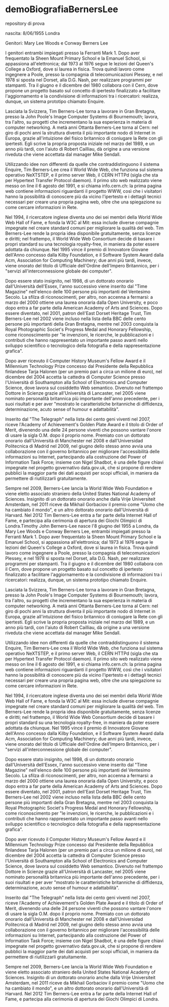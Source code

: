 # demoBiografiaBernersLee
repository di prova 

nascita: 8/06/1955  Londra

Genitori: Mary Lee Woods e Conway Berners Lee

I genitori entrambi impiegati presso la Ferranti Mark 1. Dopo aver frequentato la Sheen Mount Primary School e la Emanuel School, si appassiona all'elettronica; dal 1973 al 1976 segue le lezioni del Queen's College a Oxford, dove si laurea in fisica. Trova quindi lavoro come ingegnere a Poole, presso la compagnia di telecomunicazioni Plessey, e nel 1978 si sposta nel Dorset, alla D.G. Nash, per realizzare programmi per stampanti. Tra il giugno e il dicembre del 1980 collabora con il Cern, dove propone un progetto basato sul concetto di ipertesto finalizzato a facilitare l'aggiornamento e la condivisione di informazioni tra i ricercatori: realizza, dunque, un sistema prototipo chiamato Enquire.

Lasciata la Svizzera, Tim Berners-Lee torna a lavorare in Gran Bretagna, presso la John Poole's Image Computer Systems di Bournemouth; lavora, tra l'altro, su progetti che incrementano la sua esperienza in materia di computer networking. A metà anni Ottanta Berners-Lee torna al Cern: nel giro di pochi anni la struttura diventa il più importante nodo di Internet in Europa, grazie all'intuizione del fisico britannico di coniugare la Rete con gli ipertesti. Egli scrive la propria proposta iniziale nel marzo del 1989, e un anno più tardi, con l'aiuto di Robert Cailliau, dà origine a una versione riveduta che viene accettata dal manager Mike Sendall.

Utilizzando idee non differenti da quelle che contraddistinguono il sistema Enquire, Tim Berners-Lee crea il World Wide Web, che funziona sul sistema operativo NeXTSTEP, e il primo server Web, il CERN HTTPd (sigla che sta per Hypertext Transfer Protocol daemon). Il primo sito web realizzato viene messo on line il 6 agosto del 1991, e si chiama info.cern.ch: la prima pagina web contiene informazioni riguardanti il progetto WWW, così che i visitatori hanno la possibilità di conoscere più da vicino l'ipertesto e i dettagli tecnici necessari per creare una propria pagina web, oltre che una spiegazione su come cercare informazioni in Rete.

Nel 1994, il ricercatore inglese diventa uno dei sei membri della World Wide Web Hall of Fame, e fonda la W3C al Mit: essa include diverse compagnie impegnate nel creare standard comuni per migliorare la qualità del web. Tim Berners-Lee rende la propria idea disponibile gratuitamente, senza licenze e diritti; nel frattempo, il World Wide Web Consortium decide di basare i propri standard su una tecnologia royalty-free, in maniera da poter essere adottata da chiunque. Nel 1995 vince il premio di Innovatore Giovane dell'Anno concesso dalla Kilby Foundation, e il Software System Award dalla Acm, Association for Computing Machinery; due anni più tardi, invece, viene onorato del titolo di Ufficiale dell'Ordine dell'Impero Britannico, per i "servizi all'interconnessione globale dei computer".

Dopo essere stato insignito, nel 1998, di un dottorato onorario dall'Università dell'Essex, l'anno successivo viene inserito dal "Time Magazine" nell'elenco delle 100 persone più importanti del Ventesimo Secolo. La sfilza di riconoscimenti, per altro, non accenna a fermarsi: a marzo del 2000 ottiene una laurea onoraria dalla Open University, e poco dopo entra a far parte della American Academy of Arts and Sciences. Dopo essere diventato, nel 2001, patron dell'East Dorset Heritage Trust, Tim Berners-Lee nel 2002 viene incluso nella lista della BBC delle cento persone più importanti della Gran Bretagna, mentre nel 2003 conquista la Royal Photographic Societ's Progress Medal and Honorary Fellowship, come riconoscimento per "le invenzioni, le ricerche, le pubblicazioni e i contributi che hanno rappresentato un importante passo avanti nello sviluppo scientifico o tecnologico della fotografia e della rappresentazione grafica".

Dopo aver ricevuto il Computer History Museum's Fellow Award e il Millennium Technology Prize concesso dal Presidente della Repubblica finlandese Tarja Halonen (per un premio pari a circa un milione di euro), nel dicembre del 2004 accetta la cattedra di Computer Science presso l'Università di Southampton alla School of Electronics and Computer Science, dove lavora sul cosiddetto Web semantico. Divenuto nel frattempo Dottore in Scienze grazie all'Università di Lancaster, nel 2005 viene nominato personalità britannica più importante dell'anno precedente, per i suoi risultati e per aver "mostrato le caratteristiche britanniche di diffidenza, determinazione, acuto sense of humour e adattabilità".

Inserito dal "The Telegraph" nella lista dei cento geni viventi nel 2007, riceve l'Academy of Achievement's Golden Plate Award e il titolo di Order of Merit, divenendo una delle 24 persone viventi che possono vantare l'onore di usare la sigla O.M. dopo il proprio nome. Premiato con un dottorato onorario dall'Università di Manchester nel 2008 e dall'Universidad Politecnica di Madrid nel 2009, nel giugno dello stesso anno avvia una collaborazione con il governo britannico per migliorare l'accessibilità delle informazioni su Internet, partecipando alla costruzione del Power of Information Task Force; insieme con Nigel Shadbot, è una delle figure chiavi impegnate nel progetto governativo data.gov.uk, che si propone di rendere pubblici la maggior parte dei dati acquisti per scopi ufficiali, in maniera da permettere di riutilizzarli gratuitamente.

Sempre nel 2009, Berners-Lee lancia la World Wide Web Foundation e viene eletto associato straniero della United States National Academy of Sciences. Insignito di un dottorato onorario anche dalla Vrije Universiteit Amsterdam, nel 2011 riceve da Mikhail Gorbaciov il premio come "Uomo che ha cambiato il mondo", e un altro dottorato onorario dall'Università di Harvard. Nel 2012 Tim Berners-Lee entra a far parte della Internet Hall of Fame, e partecipa alla cerimonia di apertura dei Giochi Olimpici di Londra.Timothy John Berners-Lee nasce l'8 giugno del 1955 a Londra, da Mary Lee Woods e Conway Berners Lee, entrambi impiegati presso la Ferranti Mark 1. Dopo aver frequentato la Sheen Mount Primary School e la Emanuel School, si appassiona all'elettronica; dal 1973 al 1976 segue le lezioni del Queen's College a Oxford, dove si laurea in fisica. Trova quindi lavoro come ingegnere a Poole, presso la compagnia di telecomunicazioni Plessey, e nel 1978 si sposta nel Dorset, alla D.G. Nash, per realizzare programmi per stampanti. Tra il giugno e il dicembre del 1980 collabora con il Cern, dove propone un progetto basato sul concetto di ipertesto finalizzato a facilitare l'aggiornamento e la condivisione di informazioni tra i ricercatori: realizza, dunque, un sistema prototipo chiamato Enquire.

Lasciata la Svizzera, Tim Berners-Lee torna a lavorare in Gran Bretagna, presso la John Poole's Image Computer Systems di Bournemouth; lavora, tra l'altro, su progetti che incrementano la sua esperienza in materia di computer networking. A metà anni Ottanta Berners-Lee torna al Cern: nel giro di pochi anni la struttura diventa il più importante nodo di Internet in Europa, grazie all'intuizione del fisico britannico di coniugare la Rete con gli ipertesti. Egli scrive la propria proposta iniziale nel marzo del 1989, e un anno più tardi, con l'aiuto di Robert Cailliau, dà origine a una versione riveduta che viene accettata dal manager Mike Sendall.

Utilizzando idee non differenti da quelle che contraddistinguono il sistema Enquire, Tim Berners-Lee crea il World Wide Web, che funziona sul sistema operativo NeXTSTEP, e il primo server Web, il CERN HTTPd (sigla che sta per Hypertext Transfer Protocol daemon). Il primo sito web realizzato viene messo on line il 6 agosto del 1991, e si chiama info.cern.ch: la prima pagina web contiene informazioni riguardanti il progetto WWW, così che i visitatori hanno la possibilità di conoscere più da vicino l'ipertesto e i dettagli tecnici necessari per creare una propria pagina web, oltre che una spiegazione su come cercare informazioni in Rete.

Nel 1994, il ricercatore inglese diventa uno dei sei membri della World Wide Web Hall of Fame, e fonda la W3C al Mit: essa include diverse compagnie impegnate nel creare standard comuni per migliorare la qualità del web. Tim Berners-Lee rende la propria idea disponibile gratuitamente, senza licenze e diritti; nel frattempo, il World Wide Web Consortium decide di basare i propri standard su una tecnologia royalty-free, in maniera da poter essere adottata da chiunque. Nel 1995 vince il premio di Innovatore Giovane dell'Anno concesso dalla Kilby Foundation, e il Software System Award dalla Acm, Association for Computing Machinery; due anni più tardi, invece, viene onorato del titolo di Ufficiale dell'Ordine dell'Impero Britannico, per i "servizi all'interconnessione globale dei computer".

Dopo essere stato insignito, nel 1998, di un dottorato onorario dall'Università dell'Essex, l'anno successivo viene inserito dal "Time Magazine" nell'elenco delle 100 persone più importanti del Ventesimo Secolo. La sfilza di riconoscimenti, per altro, non accenna a fermarsi: a marzo del 2000 ottiene una laurea onoraria dalla Open University, e poco dopo entra a far parte della American Academy of Arts and Sciences. Dopo essere diventato, nel 2001, patron dell'East Dorset Heritage Trust, Tim Berners-Lee nel 2002 viene incluso nella lista della BBC delle cento persone più importanti della Gran Bretagna, mentre nel 2003 conquista la Royal Photographic Societ's Progress Medal and Honorary Fellowship, come riconoscimento per "le invenzioni, le ricerche, le pubblicazioni e i contributi che hanno rappresentato un importante passo avanti nello sviluppo scientifico o tecnologico della fotografia e della rappresentazione grafica".

Dopo aver ricevuto il Computer History Museum's Fellow Award e il Millennium Technology Prize concesso dal Presidente della Repubblica finlandese Tarja Halonen (per un premio pari a circa un milione di euro), nel dicembre del 2004 accetta la cattedra di Computer Science presso l'Università di Southampton alla School of Electronics and Computer Science, dove lavora sul cosiddetto Web semantico. Divenuto nel frattempo Dottore in Scienze grazie all'Università di Lancaster, nel 2005 viene nominato personalità britannica più importante dell'anno precedente, per i suoi risultati e per aver "mostrato le caratteristiche britanniche di diffidenza, determinazione, acuto sense of humour e adattabilità".

Inserito dal "The Telegraph" nella lista dei cento geni viventi nel 2007, riceve l'Academy of Achievement's Golden Plate Award e il titolo di Order of Merit, divenendo una delle 24 persone viventi che possono vantare l'onore di usare la sigla O.M. dopo il proprio nome. Premiato con un dottorato onorario dall'Università di Manchester nel 2008 e dall'Universidad Politecnica di Madrid nel 2009, nel giugno dello stesso anno avvia una collaborazione con il governo britannico per migliorare l'accessibilità delle informazioni su Internet, partecipando alla costruzione del Power of Information Task Force; insieme con Nigel Shadbot, è una delle figure chiavi impegnate nel progetto governativo data.gov.uk, che si propone di rendere pubblici la maggior parte dei dati acquisti per scopi ufficiali, in maniera da permettere di riutilizzarli gratuitamente.

Sempre nel 2009, Berners-Lee lancia la World Wide Web Foundation e viene eletto associato straniero della United States National Academy of Sciences. Insignito di un dottorato onorario anche dalla Vrije Universiteit Amsterdam, nel 2011 riceve da Mikhail Gorbaciov il premio come "Uomo che ha cambiato il mondo", e un altro dottorato onorario dall'Università di Harvard. Nel 2012 Tim Berners-Lee entra a far parte della Internet Hall of Fame, e partecipa alla cerimonia di apertura dei Giochi Olimpici di Londra.
